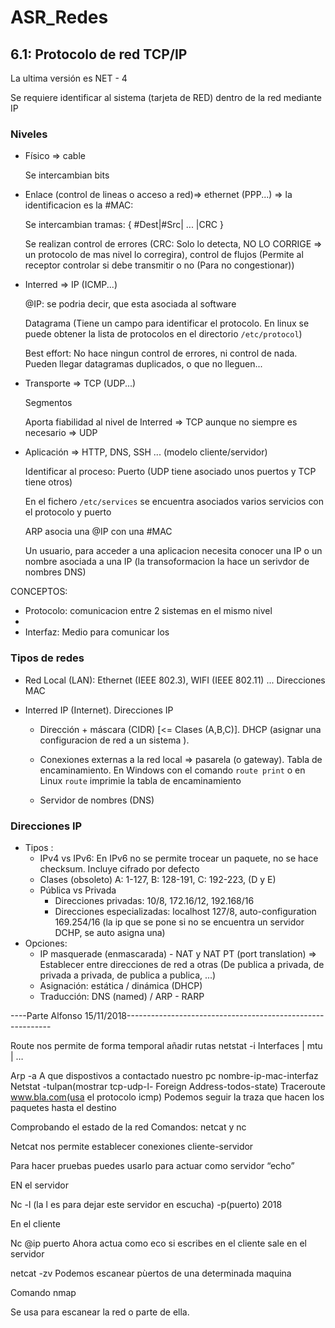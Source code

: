 # ASR_Redes



## 6.1: Protocolo de red TCP/IP
La ultima versión es NET - 4 

Se requiere identificar al sistema (tarjeta de RED) dentro de la red mediante IP 

### Niveles
 - Físico => cable
 
 	Se intercambian bits
 - Enlace (control de lineas o acceso a red)=> ethernet (PPP...) => la identificacion es la #MAC:
 
 	Se intercambian tramas: { #Dest|#Src| ... |CRC }
	
	Se realizan control de errores (CRC: Solo lo detecta, NO LO CORRIGE => un protocolo de mas nivel lo corregira), control de flujos (Permite al receptor controlar si debe transmitir o no (Para no congestionar))
	
 - Interred => IP (ICMP...)
 	
	@IP: se podria decir, que esta asociada al software
	
	Datagrama (Tiene un campo para identificar el protocolo. En linux se puede obtener la lista de protocolos en el directorio ```/etc/protocol```)
	
	Best effort: No hace ningun control de errores, ni control de nada. Pueden llegar datagramas duplicados, o que no lleguen...
 
 - Transporte => TCP (UDP...)
 
   Segmentos
  
   Aporta fiabilidad al nivel de Interred => TCP aunque no siempre es necesario => UDP
 
 
 - Aplicación => HTTP, DNS, SSH ... (modelo cliente/servidor)
 
   Identificar al proceso: Puerto (UDP tiene asociado unos puertos y TCP tiene otros)
   
   En el fichero ```/etc/services``` se encuentra asociados varios servicios con el protocolo y puerto 
   
   
   ARP asocia una @IP con una #MAC
   
   Un usuario, para acceder a una aplicacion necesita conocer una IP o un nombre asociada a una IP (la transoformacion la hace un serivdor de nombres DNS)
   
CONCEPTOS:
  - Protocolo: comunicacion entre 2 sistemas en el mismo nivel
  - 
  - Interfaz: Medio para comunicar los 
  
  
### Tipos de redes

  - Red Local (LAN): Ethernet (IEEE 802.3), WIFI (IEEE 802.11) ... Direcciones MAC
  
  - Interred IP (Internet). Direcciones IP
  
       - Dirección + máscara (CIDR) [<= Clases (A,B,C)]. DHCP (asignar una configuracion de red a un sistema ).
       
       - Conexiones externas a la red local => pasarela (o gateway). Tabla de encaminamiento. En Windows con el comando ```route print```  o en Linux ```route``` imprimie la tabla de encaminamiento
       
       - Servidor de nombres (DNS)
       

### Direcciones IP
   
   - Tipos :
        - IPv4 vs IPv6:
		En IPv6 no se permite trocear un paquete, no se hace checksum. Incluye cifrado por defecto
        - Clases (obsoleto) A: 1-127, B: 128-191, C: 192-223, (D y E)
        - Pública vs Privada
            - Direcciones privadas: 10/8, 172.16/12, 192.168/16
            - Direcciones especializadas: localhost 127/8, auto-configuration 169.254/16 (la ip que se pone si no se encuentra un servidor DCHP, se auto asigna una)
   - Opciones:
        - IP masquerade (enmascarada) - NAT y NAT PT (port translation) => Establecer entre direcciones de red a otras (De publica a privada, de privada a privada, de publica a publica, ...)
        - Asignación: estática / dinámica (DHCP)
        - Traducción: DNS (named) / ARP - RARP





----Parte Alfonso 15/11/2018-----------------------------------------------------------


Route nos permite de forma temporal añadir rutas
netstat -i
Interfaces | mtu | …

Arp -a
A que dispostivos a contactado nuestro pc
nombre-ip-mac-interfaz
Netstat -tulpan(mostrar tcp-udp-l- Foreign Address-todos-state)
Traceroute www.bla.com(usa el protocolo icmp)
Podemos seguir la traza que hacen los paquetes hasta el destino

Comprobando el estado de la red
 Comandos: netcat y nc

Netcat nos permite establecer conexiones cliente-servidor

Para hacer pruebas puedes usarlo para actuar como servidor “echo”

EN el servidor

Nc -l (la l es para dejar este servidor en escucha) -p(puerto) 2018

 En el cliente

Nc @ip puerto
Ahora actua como eco si escribes en el cliente sale en el servidor


netcat -zv 
Podemos escanear pùertos de una determinada maquina

Comando nmap

Se usa para escanear la red o parte de ella.



  
